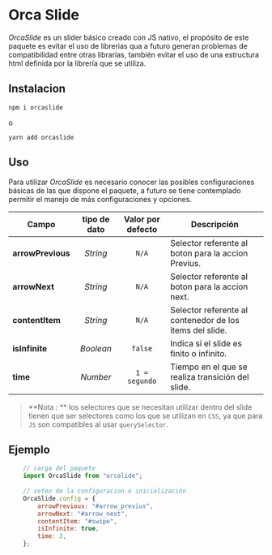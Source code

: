 # Orca Slide

*OrcaSlide* es un slider básico creado con JS nativo, el propósito de este paquete es evitar el uso de 
librerias qua a futuro generan problemas de compatibilidad entre otras librarías, también evitar el uso
de una estructura html definida por la librería que se utiliza.

## Instalacion

```
npm i orcaslide
```
o 

```
yarn add orcaslide
```

## Uso

Para utilizar *OrcaSlide* es necesario conocer las posibles configuraciones básicas de las que dispone
el paquete, a futuro se tiene contemplado permitir el manejo de más configuraciones y opciones.


| Campo             | tipo de dato | Valor por defecto | Descripción |
|-------------------|:------------:|:-----------------:|-------------|
| **arrowPrevious** | *String*     | `N/A`             | Selector referente al boton para la accion Previus.
| **arrowNext**     | *String*     | `N/A`             | Selector referente al boton para la accion next. 
| **contentItem**   | *String*     | `N/A`             | Selector referente al contenedor de los items del slide.
| **isInfinite**    | *Boolean*    | `false`           | Indica si el slide es finito o infinito.
| **time**          | *Number*     | `1 = segundo`     | Tiempo en el que se realiza transición del slide. 

> **Nota : ** los selectores que se necesitan utilizar dentro del slide tienen que ser selectores como los que se utilizan en `CSS`, ya que para `JS` son compatibles al usar `querySelector`.

## Ejemplo

```javascript
    // carga del paquete
    import OrcaSlide from "orcalide";
    
    // seteo de la configuracion e inicialización
    OrcaSlide.config = {
        arrowPrevious: "#arrow_previus",
        arrowNext: "#arrow_next",
        contentItem: "#swipe",
        isInfinite: true,
        time: 2,
    };
```

